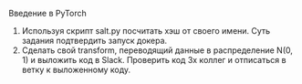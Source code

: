 Введение в PyTorch
1. Используя скрипт salt.py посчитать хэш от своего имени. Суть задания подтвердить запуск докера.
2. Сделать свой transform, переводящий данные в распределение N(0, 1) и выложить код в Slack. Проверить код 3х коллег и отписаться в ветку к выложенному коду.
